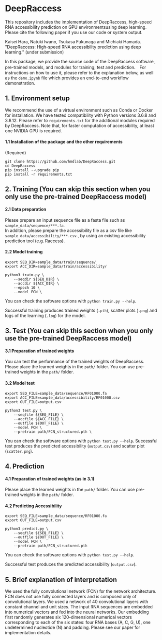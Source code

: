 # DeepRaccess
This repository includes the implementation of DeepRaccess, high-speed RNA accessibility prediction on GPU environmentsusing deep learning. Please cite the following paper if you use our code or system output.

Kaisei Hara, Natuki Iwano, Tsukasa Fukunaga and Michiaki Hamada. "DeepRaccess: High-speed RNA accessibility prediction using deep learning." (under submission)

In this package, we provide the source code of the DeepRaccess software, pre-trained models, and modules for training, test and prediction.　For instructions on how to use it, please refer to the explanation below, as well as the `demo.ipynb` file which provides an end-to-end workflow demonstration.

## 1. Environment setup
We recommend the use of a virtual environment such as Conda or Docker for installation. We have tested compatibility with Python versions 3.6.8 and 3.8.12. Please refer to `requirements.txt` for the additional modules required by DeepRaccess. Note that, for faster computation of accessibility, at least one NVIDIA GPU is required.

#### 1.1 Installation of the package and the other requirements
(Required)
```
git clone https://github.com/hmdlab/DeepRaccess.git
cd DeepRaccess
pip install --upgrade pip
pip install -r requirements.txt
```

## 2. Training (You can skip this section when you only use the pre-trained DeepRaccess model)
#### 2.1 Data preparation
Please prepare an input sequence file as a fasta file such as `sample_data/sequence/***.fa`.  
In addition, please prepare the accessibility file as a csv file like `sample_data/accessibility/***.csv`., by using an existing accessibility prediction tool (e.g. Raccess).

#### 2.2 Model training
```
export SEQ_DIR=sample_data/train/sequence/
export ACC_DIR=sample_data/train/accessibility/

python3 train.py \
    --seqdir ${SEQ_DIR} \
    --accdir ${ACC_DIR} \
    --epoch 10 \
    --model FCN \
```
You can check the software options with `python train.py --help`.

Successful training produces trained weights (`.pth`), scatter plots (`.png`) and logs of the learning (`.log`) for the model.

## 3. Test (You can skip this section when you only use the pre-trained DeepRaccess model)
#### 3.1 Preparation of trained weights

You can test the performance of the trained weights of DeepRaccess.  Please place the learned weights in the `path/` folder. You can use pre-trained weights in the `path/` folder.

#### 3.2 Model test
```
export SEQ_FILE=sample_data/sequence/RF01000.fa
export ACC_FILE=sample_data/accessibility/RF01000.csv
export OUT_FILE=output.csv

python3 test.py \
    --seqfile ${SEQ_FILE} \
    --accfile ${ACC_FILE} \
    --outfile ${OUT_FILE} \
    --model FCN \
    --pretrain path/FCN_structured.pth \
```
You can check the software options with `python test.py --help`. Successful test produces the predicted accessibility (`output.csv`) and scatter plot (`scatter.png`).

## 4. Prediction
#### 4.1 Preparation of trained weights (as in 3.1)
Please place the learned weights in the `path/` folder. You can use pre-trained weights in the `path/` folder.

#### 4.2 Predicting Accessibility

```
export SEQ_FILE=sample_data/sequence/RF01000.fa
export OUT_FILE=output.csv

python3 predict.py \
    --seqfile ${SEQ_FILE} \
    --outfile ${OUT_FILE} \
    --model FCN \
    --pretrain path/FCN_structured.pth
```
You can check the software options with `python test.py --help`.

Successful test produces the predicted accessibility (`output.csv`).

## 5. Brief explanation of interpretation
We used the fully convolutional network (FCN) for the network architecture. FCN does not use fully connected layers and is composed only of convolutional layers. We used a network of 40 convolutional layers with constant channel and unit sizes. The input RNA sequences are embedded into numerical vectors and fed into the neural networks. Our embedding first randomly generates six 120-dimensional numerical vectors corresponding to each of the six states: four RNA bases (A, C, G, U), one undetermined nucleotide (N) and padding. Please see our paper for implementation details.